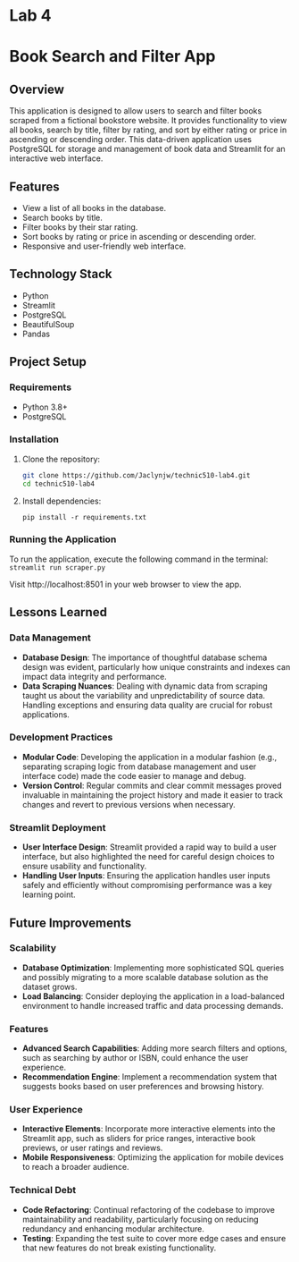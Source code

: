 # Lab 4 
# Book Search and Filter App

## Overview
This application is designed to allow users to search and filter books scraped from a fictional bookstore website. It provides functionality to view all books, search by title, filter by rating, and sort by either rating or price in ascending or descending order. This data-driven application uses PostgreSQL for storage and management of book data and Streamlit for an interactive web interface.

## Features
- View a list of all books in the database.
- Search books by title.
- Filter books by their star rating.
- Sort books by rating or price in ascending or descending order.
- Responsive and user-friendly web interface.

## Technology Stack
- Python
- Streamlit
- PostgreSQL
- BeautifulSoup
- Pandas

## Project Setup

### Requirements
- Python 3.8+
- PostgreSQL

### Installation
1. Clone the repository:
   ```bash
   git clone https://github.com/Jaclynjw/technic510-lab4.git
   cd technic510-lab4
2. Install dependencies:
    ```
    pip install -r requirements.txt
### Running the Application
To run the application, execute the following command in the terminal:
    ```
    streamlit run scraper.py
    ```

Visit http://localhost:8501 in your web browser to view the app.

## Lessons Learned

### Data Management
- **Database Design**: The importance of thoughtful database schema design was evident, particularly how unique constraints and indexes can impact data integrity and performance.
- **Data Scraping Nuances**: Dealing with dynamic data from scraping taught us about the variability and unpredictability of source data. Handling exceptions and ensuring data quality are crucial for robust applications.

### Development Practices
- **Modular Code**: Developing the application in a modular fashion (e.g., separating scraping logic from database management and user interface code) made the code easier to manage and debug.
- **Version Control**: Regular commits and clear commit messages proved invaluable in maintaining the project history and made it easier to track changes and revert to previous versions when necessary.

### Streamlit Deployment
- **User Interface Design**: Streamlit provided a rapid way to build a user interface, but also highlighted the need for careful design choices to ensure usability and functionality.
- **Handling User Inputs**: Ensuring the application handles user inputs safely and efficiently without compromising performance was a key learning point.

## Future Improvements

### Scalability
- **Database Optimization**: Implementing more sophisticated SQL queries and possibly migrating to a more scalable database solution as the dataset grows.
- **Load Balancing**: Consider deploying the application in a load-balanced environment to handle increased traffic and data processing demands.

### Features
- **Advanced Search Capabilities**: Adding more search filters and options, such as searching by author or ISBN, could enhance the user experience.
- **Recommendation Engine**: Implement a recommendation system that suggests books based on user preferences and browsing history.

### User Experience
- **Interactive Elements**: Incorporate more interactive elements into the Streamlit app, such as sliders for price ranges, interactive book previews, or user ratings and reviews.
- **Mobile Responsiveness**: Optimizing the application for mobile devices to reach a broader audience.

### Technical Debt
- **Code Refactoring**: Continual refactoring of the codebase to improve maintainability and readability, particularly focusing on reducing redundancy and enhancing modular architecture.
- **Testing**: Expanding the test suite to cover more edge cases and ensure that new features do not break existing functionality.


